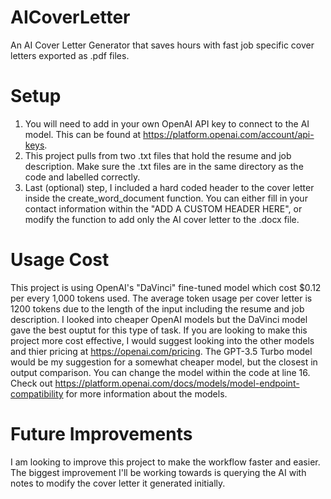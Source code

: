 # AICoverLetter
An AI Cover Letter Generator that saves hours with fast job specific cover letters exported as .pdf files.

# Setup
1. You will need to add in your own OpenAI API key to connect to the AI model. This can be found at https://platform.openai.com/account/api-keys.
2. This project pulls from two .txt files that hold the resume and job description. Make sure the .txt files are in the same directory as the code and labelled correctly.
3. Last (optional) step, I included a hard coded header to the cover letter inside the create_word_document function. You can either fill in your contact information within the "ADD A CUSTOM HEADER HERE", or modify the function to add only the AI cover letter to the .docx file.

# Usage Cost
This project is using OpenAI's "DaVinci" fine-tuned model which cost $0.12 per every 1,000 tokens used. The average token usage per cover letter is 1200 tokens due to the length of the input including the resume and job description. I looked into cheaper OpenAI models but the DaVinci model gave the best ouptut for this type of task. If you are looking to make this project more cost effective, I would suggest looking into the other models and thier pricing at https://openai.com/pricing. The GPT-3.5 Turbo model would be my suggestion for a somewhat cheaper model, but the closest in output comparison. You can change the model within the code at line 16. Check out https://platform.openai.com/docs/models/model-endpoint-compatibility for more information about the models.

# Future Improvements
I am looking to improve this project to make the workflow faster and easier. The biggest improvement I'll be working towards is querying the AI with notes to modify the cover letter it generated initially.
